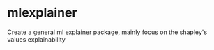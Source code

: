 # mlexplainer
Create a general ml explainer package, mainly focus on the shapley's values explainability

